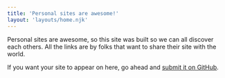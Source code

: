 ```yaml
---
title: 'Personal sites are awesome!'
layout: 'layouts/home.njk'
---
```


Personal sites are awesome, so this site was built so we can all discover each others. All the links are by folks that want to share their site with the world.

If you want your site to appear on here, go ahead and [submit it on GitHub](https://github.com/hankchizljaw/personalsit.es#add-your-site).
